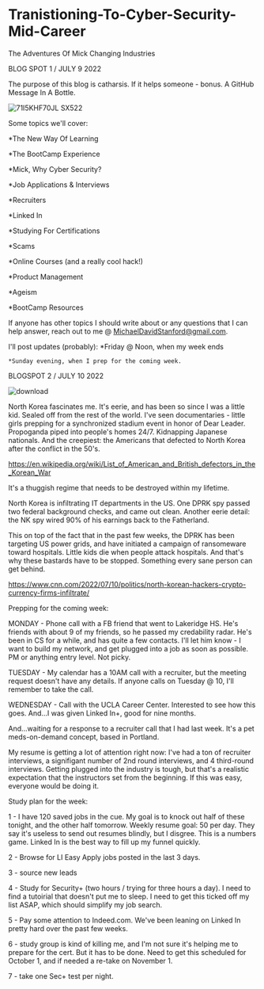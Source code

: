 # Tranistioning-To-Cyber-Security-Mid-Career
The Adventures Of Mick Changing Industries


BLOG SPOT 1 / JULY 9 2022

The purpose of this blog is catharsis. If it helps someone - bonus. A GitHub Message In A Bottle. 

![71I5KHF70JL _SX522_](https://user-images.githubusercontent.com/99157857/178168130-6a175657-e7d4-4f9d-82e0-998c80a1ba22.jpg)





Some topics we'll cover:



  *The New Way Of Learning

  *The BootCamp Experience

  *Mick, Why Cyber Security?

  *Job Applications & Interviews

  *Recruiters

  *Linked In

  *Studying For Certifications

  *Scams

  *Online Courses (and a really cool hack!)

  *Product Management

  *Ageism 

  *BootCamp Resources
  
  If anyone has other topics I should write about or any questions that I can help answer, reach out to me @ MichaelDavidStanford@gmail.com.








I'll post updates (probably):
    *Friday @ Noon, when my week ends
    
    *Sunday evening, when I prep for the coming week.
    

 



BLOGSPOT 2 / JULY 10 2022


 ![download](https://user-images.githubusercontent.com/99157857/178163629-4dc7d589-71ba-4d8d-8461-9725bad0ebe7.jpg)
 
North Korea fascinates me. It's eerie, and has been so since I was a little kid. Sealed off from the rest of the world.
I've seen documentaries - little girls prepping for a synchronized stadium event in honor of Dear Leader. Propoganda piped into people's homes 24/7. Kidnapping Japanese nationals. And the creepiest: the Americans that defected to North Korea after the conflict in the 50's. 


https://en.wikipedia.org/wiki/List_of_American_and_British_defectors_in_the_Korean_War



It's a thuggish regime that needs to be destroyed within my lifetime.

North Korea is infiltrating IT departments in the US. One DPRK spy passed two federal background checks, and came out clean. Another eerie detail: the NK spy wired 90% of his earnings back to the Fatherland. 

This on top of the fact that in the past few weeks, the DPRK has been targeting US power grids, and have initiated a campaign of ransomeware toward hospitals. Little kids die when people attack hospitals. And that's why these bastards have to be stopped.
Something every sane person can get behind.


    

https://www.cnn.com/2022/07/10/politics/north-korean-hackers-crypto-currency-firms-infiltrate/

Prepping for the coming week:

MONDAY - Phone call with a FB friend that went to Lakeridge HS. He's friends with about 9 of my friends, so he passed my credability radar. He's been in CS for a while, and has quite a few contacts. I'll let him know - I want to build my network, and get plugged into a job as soon as possible. PM or anything entry level. Not picky.

TUESDAY - My calendar has a 10AM call with a recruiter, but the meeting request doesn't have any details. If anyone calls on Tuesday @ 10, I'll remember to take the call.

WEDNESDAY - Call with the UCLA Career Center. Interested to see how this goes. And...I was given Linked In+, good for nine months.

And...waiting for a response to a recruiter call that I had last week. It's a pet meds-on-demand concept, based in Portland.


My resume is getting a lot of attention right now: I've had a ton of recruiter interviews, a signifigant number of 2nd round interviews, and 4 third-round interviews. Getting plugged into the industry is tough, but that's a realistic expectation that the instructors set from the beginning. If this was easy, everyone would be doing it.

Study plan for the week:

1 - I have 120 saved jobs in the cue. My goal is to knock out half of these tonight, and the other half tomorrow. 
Weekly resume goal: 50 per day. They say it's useless to send out resumes blindly, but I disgree. This is a numbers game. Linked In is the best way to fill up my funnel quickly.

2 - Browse for LI Easy Apply jobs posted in the last 3 days. 

3 - source new leads

4 - Study for Security+ (two hours / trying for three hours a day). I need to find a tutoirial that doesn't put me to sleep. I need to get this ticked off my list ASAP, which should simplify my job search. 

5 - Pay some attention to Indeed.com. We've been leaning on Linked In pretty hard over the past few weeks.

6 - study group is kind of killing me, and I'm not sure it's helping me to prepare for the cert. But it has to be done. Need to get this scheduled for October 1, and if needed a re-take on November 1. 

7 - take one Sec+ test per night.


  
  
  
